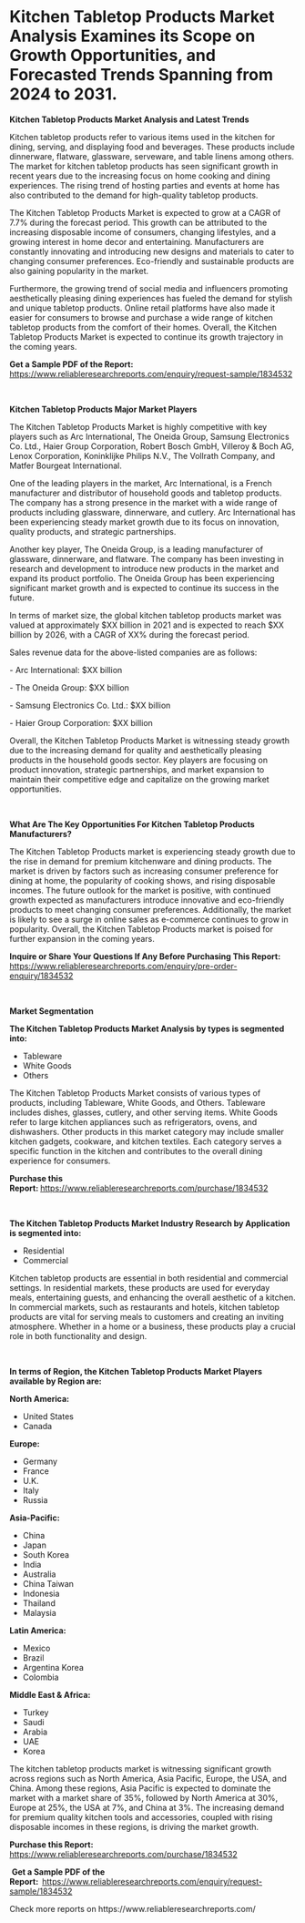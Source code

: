 <p><h1>Kitchen Tabletop Products Market Analysis Examines its Scope on Growth Opportunities, and Forecasted Trends Spanning from 2024 to 2031.</h1></p><p><strong>Kitchen Tabletop Products Market Analysis and Latest Trends</strong></p>
<p><p>Kitchen tabletop products refer to various items used in the kitchen for dining, serving, and displaying food and beverages. These products include dinnerware, flatware, glassware, serveware, and table linens among others. The market for kitchen tabletop products has seen significant growth in recent years due to the increasing focus on home cooking and dining experiences. The rising trend of hosting parties and events at home has also contributed to the demand for high-quality tabletop products.</p><p>The Kitchen Tabletop Products Market is expected to grow at a CAGR of 7.7% during the forecast period. This growth can be attributed to the increasing disposable income of consumers, changing lifestyles, and a growing interest in home decor and entertaining. Manufacturers are constantly innovating and introducing new designs and materials to cater to changing consumer preferences. Eco-friendly and sustainable products are also gaining popularity in the market.</p><p>Furthermore, the growing trend of social media and influencers promoting aesthetically pleasing dining experiences has fueled the demand for stylish and unique tabletop products. Online retail platforms have also made it easier for consumers to browse and purchase a wide range of kitchen tabletop products from the comfort of their homes. Overall, the Kitchen Tabletop Products Market is expected to continue its growth trajectory in the coming years.</p></p>
<p><strong>Get a Sample PDF of the Report:&nbsp;</strong> <a href="https://www.reliableresearchreports.com/enquiry/request-sample/1834532">https://www.reliableresearchreports.com/enquiry/request-sample/1834532</a></p>
<p>&nbsp;</p>
<p><strong>Kitchen Tabletop Products Major Market Players</strong></p>
<p><p>The Kitchen Tabletop Products Market is highly competitive with key players such as Arc International, The Oneida Group, Samsung Electronics Co. Ltd., Haier Group Corporation, Robert Bosch GmbH, Villeroy & Boch AG, Lenox Corporation, Koninklijke Philips N.V., The Vollrath Company, and Matfer Bourgeat International.</p><p>One of the leading players in the market, Arc International, is a French manufacturer and distributor of household goods and tabletop products. The company has a strong presence in the market with a wide range of products including glassware, dinnerware, and cutlery. Arc International has been experiencing steady market growth due to its focus on innovation, quality products, and strategic partnerships.</p><p>Another key player, The Oneida Group, is a leading manufacturer of glassware, dinnerware, and flatware. The company has been investing in research and development to introduce new products in the market and expand its product portfolio. The Oneida Group has been experiencing significant market growth and is expected to continue its success in the future.</p><p>In terms of market size, the global kitchen tabletop products market was valued at approximately $XX billion in 2021 and is expected to reach $XX billion by 2026, with a CAGR of XX% during the forecast period.</p><p>Sales revenue data for the above-listed companies are as follows:</p><p>- Arc International: $XX billion</p><p>- The Oneida Group: $XX billion</p><p>- Samsung Electronics Co. Ltd.: $XX billion</p><p>- Haier Group Corporation: $XX billion</p><p>Overall, the Kitchen Tabletop Products Market is witnessing steady growth due to the increasing demand for quality and aesthetically pleasing products in the household goods sector. Key players are focusing on product innovation, strategic partnerships, and market expansion to maintain their competitive edge and capitalize on the growing market opportunities.</p></p>
<p>&nbsp;</p>
<p><strong>What Are The Key Opportunities For Kitchen Tabletop Products Manufacturers?</strong></p>
<p><p>The Kitchen Tabletop Products market is experiencing steady growth due to the rise in demand for premium kitchenware and dining products. The market is driven by factors such as increasing consumer preference for dining at home, the popularity of cooking shows, and rising disposable incomes. The future outlook for the market is positive, with continued growth expected as manufacturers introduce innovative and eco-friendly products to meet changing consumer preferences. Additionally, the market is likely to see a surge in online sales as e-commerce continues to grow in popularity. Overall, the Kitchen Tabletop Products market is poised for further expansion in the coming years.</p></p>
<p><strong>Inquire or Share Your Questions If Any Before Purchasing This Report:</strong> <a href="https://www.reliableresearchreports.com/enquiry/pre-order-enquiry/1834532">https://www.reliableresearchreports.com/enquiry/pre-order-enquiry/1834532</a></p>
<p>&nbsp;</p>
<p><strong>Market Segmentation</strong></p>
<p><strong>The Kitchen Tabletop Products Market Analysis by types is segmented into:</strong></p>
<p><ul><li>Tableware</li><li>White Goods</li><li>Others</li></ul></p>
<p><p>The Kitchen Tabletop Products Market consists of various types of products, including Tableware, White Goods, and Others. Tableware includes dishes, glasses, cutlery, and other serving items. White Goods refer to large kitchen appliances such as refrigerators, ovens, and dishwashers. Other products in this market category may include smaller kitchen gadgets, cookware, and kitchen textiles. Each category serves a specific function in the kitchen and contributes to the overall dining experience for consumers.</p></p>
<p><strong>Purchase this Report:&nbsp;</strong><a href="https://www.reliableresearchreports.com/purchase/1834532">https://www.reliableresearchreports.com/purchase/1834532</a></p>
<p>&nbsp;</p>
<p><strong>The Kitchen Tabletop Products Market Industry Research by Application is segmented into:</strong></p>
<p><ul><li>Residential</li><li>Commercial</li></ul></p>
<p><p>Kitchen tabletop products are essential in both residential and commercial settings. In residential markets, these products are used for everyday meals, entertaining guests, and enhancing the overall aesthetic of a kitchen. In commercial markets, such as restaurants and hotels, kitchen tabletop products are vital for serving meals to customers and creating an inviting atmosphere. Whether in a home or a business, these products play a crucial role in both functionality and design.</p></p>
<p>&nbsp;</p>
<p><strong>In terms of Region, the Kitchen Tabletop Products Market Players available by Region are:</strong></p>
<p>
    <p> <strong> North America: </strong>
        <ul>
            <li>United States</li>
            <li>Canada</li>
        </ul>
        </p> 
    <p> <strong> Europe: </strong>
        <ul>
            <li>Germany</li>
            <li>France</li>
            <li>U.K.</li>
            <li>Italy</li>
            <li>Russia</li>
        </ul>
        </p> 
    <p> <strong> Asia-Pacific: </strong>
        <ul>
            <li>China</li>
            <li>Japan</li>
            <li>South Korea</li>
            <li>India</li>
            <li>Australia</li>
            <li>China Taiwan</li>
            <li>Indonesia</li>
            <li>Thailand</li>
            <li>Malaysia</li>
        </ul>
        </p> 
    <p> <strong> Latin America: </strong>
        <ul>
            <li>Mexico</li>
            <li>Brazil</li>
            <li>Argentina Korea</li>
            <li>Colombia</li>
        </ul>
        </p> 
    <p> <strong> Middle East & Africa: </strong>
        <ul>
            <li>Turkey</li>
            <li>Saudi</li>
            <li>Arabia</li>
            <li>UAE</li>
            <li>Korea</li>
        </ul>
    </p>
    </p>
<p><p>The kitchen tabletop products market is witnessing significant growth across regions such as North America, Asia Pacific, Europe, the USA, and China. Among these regions, Asia Pacific is expected to dominate the market with a market share of 35%, followed by North America at 30%, Europe at 25%, the USA at 7%, and China at 3%. The increasing demand for premium quality kitchen tools and accessories, coupled with rising disposable incomes in these regions, is driving the market growth.</p></p>
<p><strong>Purchase this Report: </strong><a href="https://www.reliableresearchreports.com/purchase/1834532">https://www.reliableresearchreports.com/purchase/1834532</a></p>
<p>&nbsp;<strong>Get a Sample PDF of the Report:&nbsp;&nbsp;</strong><a href="https://www.reliableresearchreports.com/enquiry/request-sample/1834532">https://www.reliableresearchreports.com/enquiry/request-sample/1834532</a></p>
<p><strong></strong></p>
<p>Check more reports on https://www.reliableresearchreports.com/</p>